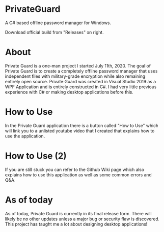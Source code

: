 # PrivateGuard
 A C# based offline password manager for Windows.
 
 Download official build from "Releases" on right.
 
# About
Private Guard is a one-man project I started July 11th, 2020.
The goal of Private Guard is to create a completely offline password manager that uses independent files with military-grade encryption while also remaining entirely open source.
Private Guard was created in Visual Studio 2019 as a WPF Application and is entirely constructed in C#.
I had very little previous experience with C# or making desktop applications before this.
# How to Use
In the Private Guard application there is a button called "How to Use" which will link you to a unlisted youtube video that I created that explains how to use the application.
# How to Use (2)
If you are still stuck you can refer to the Github Wiki page which also explains how to use this application as well as some common errors and Q&A.
# As of today
As of today, Private Guard is currently in its final release form. There will likely be no other updates unless a major bug or security flaw is discovered. This project has taught me a lot about designing desktop applications!
